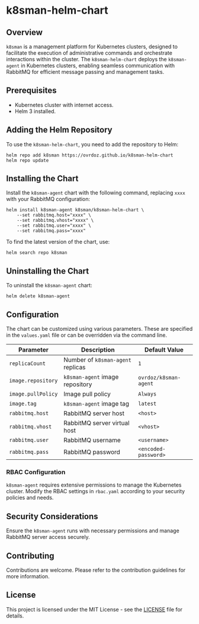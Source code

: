 # k8sman-helm-chart

## Overview
`k8sman` is a management platform for Kubernetes clusters, designed to facilitate the execution of administrative commands and orchestrate interactions within the cluster. The `k8sman-helm-chart` deploys the `k8sman-agent` in Kubernetes clusters, enabling seamless communication with RabbitMQ for efficient message passing and management tasks.

## Prerequisites
- Kubernetes cluster with internet access.
- Helm 3 installed.

## Adding the Helm Repository
To use the `k8sman-helm-chart`, you need to add the repository to Helm:

```shell
helm repo add k8sman https://ovrdoz.github.io/k8sman-helm-chart
helm repo update
```

## Installing the Chart
Install the `k8sman-agent` chart with the following command, replacing `xxxx` with your RabbitMQ configuration:

```shell
helm install k8sman-agent k8sman/k8sman-helm-chart \
    --set rabbitmq.host="xxxx" \
    --set rabbitmq.vhost="xxxx" \
    --set rabbitmq.user="xxxx" \
    --set rabbitmq.pass="xxxx"
```

To find the latest version of the chart, use:

```shell
helm search repo k8sman
```

## Uninstalling the Chart
To uninstall the `k8sman-agent` chart:

```shell
helm delete k8sman-agent
```

## Configuration
The chart can be customized using various parameters. These are specified in the `values.yaml` file or can be overridden via the command line.

| Parameter            | Description                           | Default Value                  |
|----------------------|---------------------------------------|--------------------------------|
| `replicaCount`       | Number of `k8sman-agent` replicas     | `1`                            |
| `image.repository`   | `k8sman-agent` image repository       | `ovrdoz/k8sman-agent`          |
| `image.pullPolicy`   | Image pull policy                     | `Always`                       |
| `image.tag`          | `k8sman-agent` image tag              | `latest`                       |
| `rabbitmq.host`      | RabbitMQ server host                  | `<host>`                         |
| `rabbitmq.vhost`     | RabbitMQ server virtual host          | `<vhost>`                        |
| `rabbitmq.user`      | RabbitMQ username                     | `<username>`                     |
| `rabbitmq.pass`      | RabbitMQ password                     | `<encoded-password>`           |

### RBAC Configuration
`k8sman-agent` requires extensive permissions to manage the Kubernetes cluster. Modify the RBAC settings in `rbac.yaml` according to your security policies and needs.

## Security Considerations
Ensure the `k8sman-agent` runs with necessary permissions and manage RabbitMQ server access securely.

## Contributing
Contributions are welcome. Please refer to the contribution guidelines for more information.

## License
This project is licensed under the MIT License - see the [LICENSE](LICENSE) file for details.